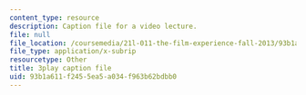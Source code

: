 ```yaml
---
content_type: resource
description: Caption file for a video lecture.
file: null
file_location: /coursemedia/21l-011-the-film-experience-fall-2013/93b1a611f2455ea5a034f963b62bdbb0_WsEPhUu8kKU.vtt
file_type: application/x-subrip
resourcetype: Other
title: 3play caption file
uid: 93b1a611-f245-5ea5-a034-f963b62bdbb0
---
```

